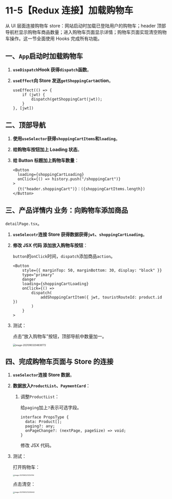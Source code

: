 # 11-5【Redux 连接】加载购物车

从 UI 层面连接购物车 store：网站启动时加载已登陆用户的购物车；header 顶部导航栏显示购物车商品数量；进入购物车页面显示详情；购物车页面实现清空购物车操作。这一节全面使用 Hooks 完成所有功能。



## 一、`App`启动时加载购物车

1. **`useDispatch`Hook 获得`dispatch`函数**。

2. **`useEffect`向 Store 发送`getShoppingCart`action**。

    ```tsx
    useEffect(() => {
        if (jwt) {
            dispatch(getShoppingCart(jwt));
        }
    }, [jwt])
    ```



## 二、顶部导航

1. **使用`useSelector`获得`shoppingCartItems`和`loading`**。

2. **给购物车按钮加上 Loading 状态**。

3. **给 Button 标题加上购物车数量**：

    ```tsx
    <Button
      loading={shoppingCartLoading}
      onClick={() => history.push("/shoppingCart")}
    >
      {t("header.shoppingCart")}：({shoppingCartItems.length})
    </Button>
    ```



## 三、产品详情内 业务：向购物车添加商品

`detailPage.tsx`。

1. **`useSelecotr`连接 Store 获得数据获得`jwt`、`shoppingCartLoading`**。

2. **修改 JSX 代码 添加放入购物车按钮**：

    `button`的`onClick`时间，`dispatch`添加商品`action`。

    ```tsx
    <Button
    	style={{ marginTop: 50, marginBottom: 30, display: "block" }}
    	type="primary"
    	danger
    	loading={shoppingCartLoading}
    	onClick={() =>
    		dispatch(
    			addShoppingCartItem({ jwt, touristRouteId: product.id })
    		)
    	}
    >
    ```

3. 测试：

    点击“放入购物车”按钮，顶部导航中数量加一。

    <img src="https://gitee.com/ethereal-bang/images/raw/master/20210903204648.png" alt="image-20210903204638772" style="zoom:50%;" />

## 四、完成购物车页面与 Store 的连接

1. **`useSelector`连接 Store 数据**。

2. **数据放入`ProductList`、`PaymentCard`**：

    1. 调整`ProductList`：

        给`paging`加上`?`表示可选字段。

        ```tsx
        interface PropsType {
          data: Product[];
          paging?: any;
          onPageChange?: (nextPage, pageSize) => void;
        }
        ```

        修改 JSX 代码。

3. 测试：

    打开购物车：

    <img src="https://gitee.com/ethereal-bang/images/raw/master/20210903212124.png" alt="image-20210903212124744" style="zoom:33%;" />

    点击清空：

    <img src="https://gitee.com/ethereal-bang/images/raw/master/20210903212206.png" alt="image-20210903212206442" style="zoom:33%;" />
